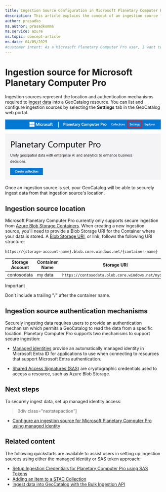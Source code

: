 ```yaml
---
title: Ingestion Source Configuration in Microsoft Planetary Computer Pro
description: This article explains the concept of an ingestion source for Microsoft Planetary Computer Pro including the location, URI structure, and authentication methods.
author: prasadko
ms.author: prasadkomma
ms.service: azure
ms.topic: concept-article
ms.date: 04/09/2025
#customer intent: As a Microsoft Planetary Computer Pro user, I want to understand what an Ingestion Source is. 
---
```


# Ingestion source for Microsoft Planetary Computer Pro

Ingestion sources represent the location and authentication mechanisms required to [ingest data](./ingestion-overview.md) into a GeoCatalog resource. You can list and configure ingestion sources by selecting the **Settings** tab in the GeoCatalog web portal.

[ ![Screenshot of GeoCatalog Portal showing where the Settings button is located.](media/settings-link.png) ](media/settings-link.png#lightbox)

Once an ingestion source is set, your GeoCatalog will be able to securely ingest data from that ingestion source's location. 

## Ingestion source location

Microsoft Planetary Computer Pro currently only supports secure ingestion from [Azure Blob Storage Containers](/azure/storage/blobs/blob-containers-portal). When creating a new ingestion source, you'll need to provide a Blob Storage URI for the Container where your data is stored. A [Blob Storage URI](/rest/api/storageservices/naming-and-referencing-containers--blobs--and-metadata), or link, follows the following URI structure:

`https://{storage-account-name}.blob.core.windows.net/{container-name}`

| Storage Account | Container Name | Storage URI                                                |
|-----------------|---------------|------------------------------------------------------------|
| contosodata     | my data       | `https://contosodata.blob.core.windows.net/mydata`         |

>[!IMPORTANT]
> Don't include a trailing "/" after the container name.

## Ingestion source authentication mechanisms

Securely ingesting data requires users to provide an authentication mechanism which permits a GeoCatalog to read the data from a specific location. Planetary Computer Pro supports two mechanisms to support secure ingestion:

- [Managed identities](/entra/identity/managed-identities-azure-resources/overview) provide an automatically managed identity in Microsoft Entra ID for applications to use when connecting to resources that support Microsoft Entra authentication.

- [Shared Access Signatures (SAS)](/azure/storage/common/storage-sas-overview) are cryptographic credentials used to access a resource, such as Azure Blob Storage.

## Next steps
To securely ingest data, set up managed identity access:

> [!div class="nextstepaction"]
- [Configure an ingestion source for Microsoft Planetary Computer Pro using managed identity](./setup-ingestion-credentials-managed-identity.md)

## Related content

The following quickstarts are available to assist users in setting up ingestion sources using either the managed identity or SAS token approach:

- [Setup Ingestion Credentials for Planetary Computer Pro using SAS Tokens](./setup-ingestion-credentials-sas-tokens.md)
- [Adding an Item to a STAC Collection](./add-stac-item-to-collection.md)
- [Ingest data into GeoCatalog with the Bulk Ingestion API](./add-stac-item-to-collection.md)
